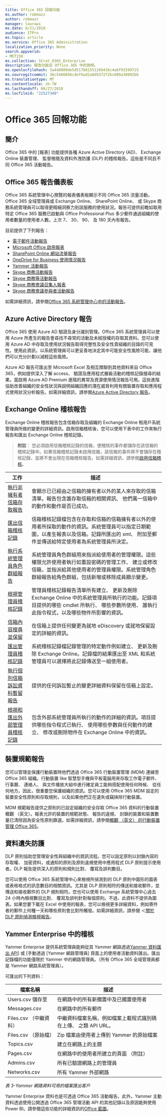 ```yaml
---
title: Office 365 回報功能
ms.author: robmazz
author: robmazz
manager: laurawi
ms.date: 8/21/2018
audience: ITPro
ms.topic: article
ms.service: Office 365 Administration
localization_priority: None
search.appverid:
- MET150
ms.collection: Strat_O365_Enterprise
description: 報告功能在 Office 365 中的說明。
ms.openlocfilehash: 5a448089de5d517b81551269416c4a6f91599725
ms.sourcegitcommit: 36c5466056cdef6ad2a8d9372f2bc009a30892bb
ms.translationtype: MT
ms.contentlocale: zh-TW
ms.lasthandoff: 08/27/2018
ms.locfileid: "22527340"
---
```

# <a name="office-365-reporting-features"></a>Office 365 回報功能 

## <a name="introduction"></a>簡介
Office 365 中的 [報表] 功能提供各種 Azure Active Directory (AD)、 Exchange Online 裝置管理、 監督檢閱及資料外洩防護 (DLP) 的稽核報告。這些是不同且不同 Office 365 活動報告。

## <a name="office-365-reports-dashboard"></a>Office 365 報告儀表板
Office 365 系統管理中心預覽的報表儀表板顯示不同 Office 365 流量活動。Office 365 全域管理員或 Exchange Online、 SharePoint Online、 或 Skype 商務系統管理員可以取得更精細洞察力到該服務的使用狀況。報告可提供前瞻如取用特定 Office 365 服務已啟動與 Office Professional Plus 多少郵件通過組織的使用者數量的使用者人數。上次 7、 30、 90、 及 180 天內有報告。

目前提供了下列報告：
- [電子郵件活動報告](https://support.office.com/article/Office-365-Reports-in-the-admin-center-preview--Email-activity-1cbe2c00-ca65-4fb9-9663-1bbfa58ebe44)
- [Microsoft Office 啟用報表](https://support.office.com/article/Office-365-Reports-in-the-admin-center-preview--Microsoft-Office-activations-87c24ae2-82e0-4d1e-be01-c3bcc3f18c60)
- [SharePoint Online 網站流量報告](https://support.office.com/article/Office-365-Reports-in-the-admin-center-preview--SharePoint-site-usage-4ecfb843-e5d5-464d-8bf6-7ed512a9b213)
- [OneDrive for Business 使用情況報告](https://support.office.com/article/Office-365-Reports-in-the-Admin-Center-Preview--OneDrive-for-Business-usage-0de3b312-c4e8-4e4b-a02d-32b2f726a680)
- [Yammer 活動報告](https://support.office.com/article/View-the-Yammer-Activity-report-in-the-Office-365-admin-center-preview-c7c9f938-5b8e-4d52-b1a2-c7c32cb2312a)
- [Skype 商務活動報告](https://docs.microsoft.com/SkypeForBusiness/skype-for-business-online-reporting/activity-report)
- [Skype 商務等活動報告](https://docs.microsoft.com/SkypeForBusiness/skype-for-business-online-reporting/peer-to-peer-activity-report)
- [Skype 商務會議召集人報表](https://docs.microsoft.com/SkypeForBusiness/skype-for-business-online-reporting/conference-organizer-activity-report)
- [Skype 商務會議參與者活動報告](https://docs.microsoft.com/SkypeForBusiness/skype-for-business-online-reporting/conference-participant-activity-report)

如需詳細資訊，請參閱[Office 365 系統管理中心中的活動報告](https://support.office.com/article/activity-reports-in-the-office-365-admin-center-0d6dfb17-8582-4172-a9a9-aed798150263)。


## <a name="azure-active-directory-reports"></a>Azure Active Directory 報告
Office 365 使用 Azure AD 驗證及身分識別管理。Office 365 系統管理員可以使用 Azure 所產生的報告會尋找不尋常的活動及未經授權的存取其資料。您可以使用 Azure AD 中存取及使用狀況報告取得完整性及安全性貴組織的目錄的可見性。使用此資訊，以系統管理員可以更妥善地決定其中可能安全性風險可能，讓他們可以充分計劃以減輕這些風險。

Azure AD 報告可匯出至 Microsoft Excel 及相互關聯到其他資料來自 Office 365，例如提供深入了解 access、 驗證及應用程式層級活動的稽核記錄搜尋的結果。當啟用 Azure AD Premium 進階的異常及資源使用情況報告可用。這些進階協助改善組織的安全性狀況與說明組織回應的潛在威脅利用有關裝置存取和應用程式使用狀況分析報告。如需詳細資訊，請參閱[Azure Active Directory 報告](https://docs.microsoft.com/azure/active-directory/reports-monitoring/overview-reports/)。

## <a name="exchange-online-audit-reports"></a>Exchange Online 稽核報告
Exchange Online 稽核報告包含信箱存取及組織的 Exchange Online 租用戶系統管理員所做的變更的詳細資訊。啟用信箱稽核後，您可以使用下表中的工作來執行報告和匯出 Exchange Online 稽核記錄。

>**附註**： 您必須啟用信箱稽核記錄的信箱，使稽核的事件都儲存在該信箱的稽核記錄中。如果信箱稽核記錄未啟用信箱，該信箱的事件將不會儲存在稽核記錄，並將不會出現在信箱稽核報告。如需詳細資訊，請參閱[啟用信箱稽核](https://support.office.com/article/Enable-mailbox-auditing-in-Office-365-aaca8987-5b62-458b-9882-c28476a66918)。

| 工作 | 描述 |
|----------------------------------------------|----------------------------------------------------------------------------------------------------------------------------------------------------------------------------------------------------------------------------------------------------------------------------------------------------------------------------------------------------------|
| [執行非擁有者信箱存取報告](https://docs.microsoft.com/exchange/security-and-compliance/exchange-auditing-reports/non-owner-mailbox-access-report) | 會顯示已已經由之信箱的擁有者以外的某人來存取的信箱清單。報告包含誰存取信箱的相關資訊、 他們萬一信箱中的動作和動作是否已成功。 |
| [匯出信箱稽核記錄](https://docs.microsoft.com/exchange/security-and-compliance/exchange-auditing-reports/export-mailbox-audit-logs) | 信箱稽核記錄檔包含在存取和信箱的信箱擁有者以外的使用者所採取的動作的資訊。系統管理員可以指定日期範圍，以產生報表以及信箱。記錄所匯出的 xml、 附加至郵件並傳送給特定使用者為系統管理員所決定。 |
| [執行系統管理員角色群組報告](https://docs.microsoft.com/Office365/SecurityCompliance/eop/run-an-administrator-role-group-report-in-eop-eop) | 系統管理員角色群組用來指派給使用者的管理權限。這些權限允許使用者執行如重設密碼的管理工作、 建立或修改信箱，並指派給其他使用者的管理員權限。系統管理角色群組報告給角色群組，包括新增或移除成員顯示變更。 |
| [檢視管理員稽核記錄](https://docs.microsoft.com/exchange/security-and-compliance/exchange-auditing-reports/view-administrator-audit-log) | 管理員稽核記錄報告清單所有建立、 更新及刪除 Exchange Online 中的系統管理員所執行的功能。記錄項目提供的哪些 cmdlet 所執行、 哪些參數所使用、 誰執行此指令程式，以及哪些物件所影響的資訊。 |
| [信箱內容搜尋並保留](https://docs.microsoft.com/exchange/security-and-compliance/in-place-ediscovery/in-place-ediscovery) | 在信箱上提供任何變更為就地 eDiscovery 或就地保留設定的詳細的資訊。 |
| [匯出管理員稽核記錄](https://docs.microsoft.com/exchange/security-and-compliance/exchange-auditing-reports/search-role-group-changes) | 系統稽核記錄檔記錄管理的特定動作例如建立、 更新及刪除 Exchange Online。記錄檔的結果匯出至 XML 和系統管理員可以選擇將此記錄傳送至一組使用者。 |
| [執行個別信箱訴訟資料暫留報告](https://docs.microsoft.com/exchange/security-and-compliance/exchange-auditing-reports/per-mailbox-litigation-hold-report) | 提供的任何訴訟暫止的變更詳細資料保留在信箱上設定。 |
| [檢視和匯出外部管理員稽核記錄](https://docs.microsoft.com/exchange/security-and-compliance/exchange-auditing-reports/view-external-admin-audit-log) | 包含外部系統管理員所執行的動作的詳細的資訊。項目提供哪些指令程式已執行、 使用哪些參數與任何動作的建立、 修改或刪除物件在 Exchange Online 中的資訊。 |

## <a name="device-compliance-reports"></a>裝置規範報告
您可以管理並保護行動裝置時他們透過 Office 365 行動裝置管理 (MDM) 連線至 Office 365 組織。行動裝置 like 智慧型手機與平板電腦用來存取工作電子郵件、 行事曆、 連絡人、 與文件播放大組中進行確定員工能夠搭配使用任何時候、 從任何地方。因此，很重要您保護組織的資訊。您可以使用 Office 365 MDM 設定的裝置安全性原則和存取規則，以及如果他們正在遺失或竊抹除行動裝置。

MDM 規範報告提供之原則的已設定組織的安全存取 Office 365 資料的行動裝置概觀 （英文）。報表允許的裝置的規範狀態、 報告的違規、 封鎖的裝置和裝置數量已清除因為安全性原則篩選。如需詳細資訊，請參閱[概觀 （英文） 的行動裝置管理 Office 365](https://support.office.com/article/Overview-of-Mobile-Device-Management-for-Office-365-faa7d8e5-645d-4d59-839c-c8d4c1869e4a)。

## <a name="data-loss-prevention"></a>資料遺失防護
DLP 原則協助您管理安全性與組織中的資訊流程。您可以設定原則以封鎖內容的存取權、 加密資料，或通知的原則及原則違規使用中應用程式 DLP 原則提示使用者。DLP 報告提供深入的原則和規則比對、 覆寫及誤判數目。

您可以使用 Office 365 系統管理中心來檢視所偵測到的 DLP 原則中圖形的圖表或表格格式的訊息數目的相關資訊。尤其是 DLP 原則相符的傳送和接收郵件，並傳送和接收郵件的 DLP 規則相符。您也可以使用 Exchange 系統管理中心過去 24 小時內檢視數目比對、 覆寫及誤判針對每個原則。不過，此資料不提供為圖表。如果您要下載在 Excel 中使用的報表，您可以檢視更多詳細資料，例如寄件者的郵件上何種一天和哪些原則會比對所觸發。如需詳細資訊，請參閱 ＜[關於 DLP 原則偵測檢視報告](https://technet.microsoft.com/en-us/library/jj889415(v=exchg.150).aspx)。

## <a name="auditing-in-yammer-enterprise"></a>Yammer Enterprise 中的稽核
Yammer Enterprise 提供系統管理員能夠從其 Yammer 網路透過[Yammer 資料匯出 API](https://support.office.com/article/export-data-from-yammer-enterprise-b303d8f3-007d-4ad4-81f8-54fb1ecfb3f2)] 或 [手動透過 [Yammer 網路管理員] 頁面上的使用者活動資料匯出。匯出記錄檔的功能僅限於 Yammer 中的網路管理員。（所有 Office 365 全域管理員都是 Yammer 網路系統管理員）。

可匯出的下列資料：

| 檔案名稱 | 描述 |
|----------------------------|-------------------------------------------------------------------------|
| Users.csv 儲存至 | 在網路中的所有新擱置中及已擱置使用者 |
| Messages.csv | 在網路中的所有郵件 |
| Files.csv （中繼資料） | 中繼資料檔案名稱，例如檔案上載程式識別碼在上傳、 之類 API URL。 |
| Files.csv （原始檔） | Zip 檔案由使用者上傳到 Yammer 的原始檔案 |
| Topics.csv | 建立在網路上的主題 |
| Pages.csv | 在網路中的使用者所建立的頁面 （附註） |
| Admins.csv | 所有已驗證網路上的管理員 |
| Networks.csv | 所有 Yammer 外部網路 |

*表 3-Yammer 網路資料可用的檔案匯出客戶*

Yammer Enterprise 資料也是可透過 Office 365 活動報告。此外，Yammer 主動資料透過使用公開透過 Office 365 管理活動 API 的其他記錄以及原因能夠使用 Power BI。請參閱這些功能的詳細資訊的[Office 藍圖](https://fasttrack.microsoft.com/roadmap?filters=yammer)。

